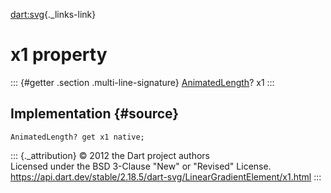 [dart:svg](../../dart-svg/dart-svg-library){._links-link}

x1 property
===========

::: {#getter .section .multi-line-signature}
[AnimatedLength](../animatedlength-class)? x1
:::

Implementation {#source}
--------------

``` {.language-dart data-language="dart"}
AnimatedLength? get x1 native;
```

::: {._attribution}
© 2012 the Dart project authors\
Licensed under the BSD 3-Clause \"New\" or \"Revised\" License.\
<https://api.dart.dev/stable/2.18.5/dart-svg/LinearGradientElement/x1.html>
:::
